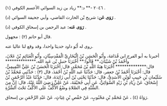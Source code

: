٢٠٤٦ -** د:** زياد بن زيد السوائي الأعسم الكوفي (١) .

**رَوَى عَن:** شريح بْن الحارث القاضي، وأبي جحيفة السوائي (د) .

**رَوَى عَنه:** عبد الرحمن بن إسحاق الكوفي (د) .

قال أبو حاتم (٢) : مجهول.

روى له أَبُو داود حديثا واحدا، وقد وقع لنا عاليا عنه.

أخبرنا به أبو الفرج ابن قُدَامَةَ، وأَبُو الْحَسَنِ بْنُ الْبُخَارِيِّ الْمَقْدِسِيَّانِ، وأَبُو الْغَنَائِمِ بْنُ عَلانَ، وأَحْمَدُ بْنُ شَيْبَانَ،** قَالُوا:** أَخْبَرَنَا حنبل بْن عَبد الله،************** قال:************** أَخْبَرَنَا هِبَةُ اللَّهِ بْنُ مُحَمَّدِ، قال: أَخْبَرَنَا الْحَسَنُ بْنُ عَلِيٍّ التَّمِيمِيُّ، قال: أَخْبَرَنَا أَحْمَدُ بْنُ جعفر، قال: حَدَّثَنَا عَبد اللَّه بْنُ أَحْمَدَ، قال (٣) : حَدَّثَنِي مُحَمَّدُ بْنُ سُلَيْمان بْنِ حَبِيبٍ لُوَيْنٍ الأَسَدِيُّ، قال: حَدَّثَنَا يَحْيَى بْنُ أَبي زَائِدَةَ، قال: حَدَّثَنَا عَبْدُ الرَّحْمَنِ بْنُ إِسْحَاقَ، عَنْ زِيَادِ بْنِ زَيْدٍ السَّوَائِيُّ، عَن أَبِي جُحَيْفَةَ، عَنْ عَلِيٍّ رَضِيَ اللَّهُ عَنْهُ، قال: إِنَّ مِنَ السُّنَّةِ فِي الصَّلاةِ وضْعُ الأَكُّفِّ عَلَى الأَكُّفِّ تَحْتَ السُّرَّةِ.

رَوَاهُ (٤) ، عَنْ مُحَمَّدِ بْنِ مَحْبُوبٍ، عَنْ حَفْصِ بْنِ غِيَاثٍ، عَنْ عَبْدِ الرَّحْمَنِ بن إسحاق.